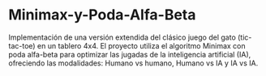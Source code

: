 # Minimax-y-Poda-Alfa-Beta
Implementación de una versión extendida del clásico juego del gato (tic-tac-toe) en un tablero 4x4. El proyecto utiliza el algoritmo Minimax con poda alfa-beta para optimizar las jugadas de la inteligencia artificial (IA), ofreciendo las modalidades: Humano vs humano, Humano vs IA y IA vs IA.
